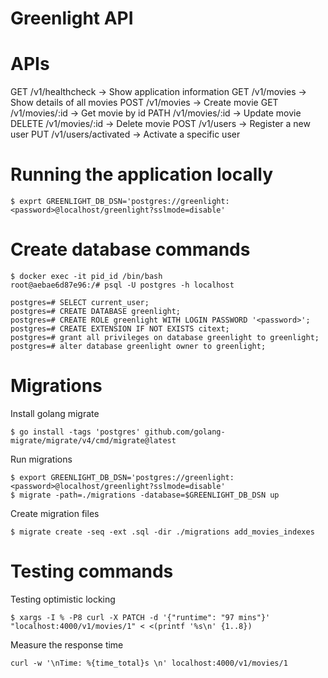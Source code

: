Greenlight API
====================================================

APIs
====================================================
GET    /v1/healthcheck     -> Show application information
GET    /v1/movies          -> Show details of all movies
POST   /v1/movies          -> Create movie
GET    /v1/movies/:id      -> Get movie by id
PATH   /v1/movies/:id      -> Update movie
DELETE /v1/movies/:id      -> Delete movie
POST   /v1/users           -> Register a new user
PUT    /v1/users/activated -> Activate a specific user

Running the application locally
====================================================

```
$ exprt GREENLIGHT_DB_DSN='postgres://greenlight:<password>@localhost/greenlight?sslmode=disable'
```

Create database commands
====================================================
```
$ docker exec -it pid_id /bin/bash
root@aebae6d87e96:/# psql -U postgres -h localhost
```

```
postgres=# SELECT current_user;
postgres=# CREATE DATABASE greenlight;
postgres=# CREATE ROLE greenlight WITH LOGIN PASSWORD '<password>';
postgres=# CREATE EXTENSION IF NOT EXISTS citext;
postgres=# grant all privileges on database greenlight to greenlight;
postgres=# alter database greenlight owner to greenlight;
```

Migrations
====================================================
Install golang migrate
```
$ go install -tags 'postgres' github.com/golang-migrate/migrate/v4/cmd/migrate@latest
```

Run migrations
```
$ export GREENLIGHT_DB_DSN='postgres://greenlight:<password>@localhost/greenlight?sslmode=disable'
$ migrate -path=./migrations -database=$GREENLIGHT_DB_DSN up
```

Create migration files
```
$ migrate create -seq -ext .sql -dir ./migrations add_movies_indexes
```


Testing commands
====================================================
Testing optimistic locking
```
$ xargs -I % -P8 curl -X PATCH -d '{"runtime": "97 mins"}' "localhost:4000/v1/movies/1" < <(printf '%s\n' {1..8})
```


Measure the response time
```
curl -w '\nTime: %{time_total}s \n' localhost:4000/v1/movies/1
```
